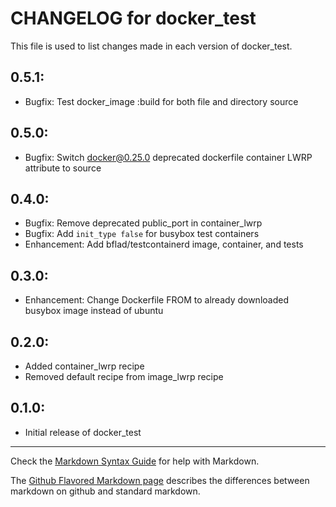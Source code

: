 # CHANGELOG for docker_test

This file is used to list changes made in each version of docker_test.

## 0.5.1:

* Bugfix: Test docker_image :build for both file and directory source

## 0.5.0:

* Bugfix: Switch docker@0.25.0 deprecated dockerfile container LWRP attribute to source

## 0.4.0:

* Bugfix: Remove deprecated public_port in container_lwrp
* Bugfix: Add `init_type false` for busybox test containers
* Enhancement: Add bflad/testcontainerd image, container, and tests

## 0.3.0:

* Enhancement: Change Dockerfile FROM to already downloaded busybox image instead of ubuntu

## 0.2.0:

* Added container_lwrp recipe
* Removed default recipe from image_lwrp recipe

## 0.1.0:

* Initial release of docker_test

- - -
Check the [Markdown Syntax Guide](http://daringfireball.net/projects/markdown/syntax) for help with Markdown.

The [Github Flavored Markdown page](http://github.github.com/github-flavored-markdown/) describes the differences between markdown on github and standard markdown.
